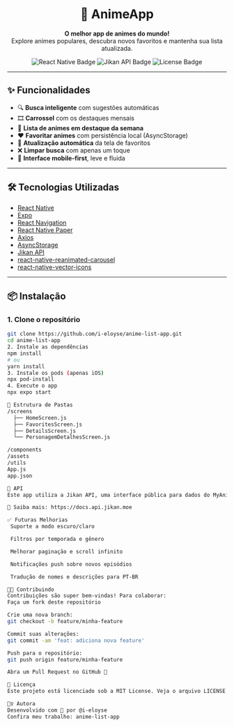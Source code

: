 <h1 align="center">📱 AnimeApp</h1>

<p align="center">
  <strong>O melhor app de animes do mundo!</strong><br/>
  Explore animes populares, descubra novos favoritos e mantenha sua lista atualizada.
</p>

<p align="center">
  <img src="https://img.shields.io/badge/react--native-2025-blue?logo=react" alt="React Native Badge" />
  <img src="https://img.shields.io/badge/api-Jikan-green" alt="Jikan API Badge" />
  <img src="https://img.shields.io/badge/license-MIT-lightgrey" alt="License Badge" />
</p>

---

## ✨ Funcionalidades

- 🔍 **Busca inteligente** com sugestões automáticas
- 🎞️ **Carrossel** com os destaques mensais
- 📅 **Lista de animes em destaque da semana**
- ❤️ **Favoritar animes** com persistência local (AsyncStorage)
- 🔄 **Atualização automática** da tela de favoritos
- ❌ **Limpar busca** com apenas um toque
- 📱 **Interface mobile-first**, leve e fluida

---

## 🛠️ Tecnologias Utilizadas

- [React Native](https://reactnative.dev/)
- [Expo](https://expo.dev/)
- [React Navigation](https://reactnavigation.org/)
- [React Native Paper](https://callstack.github.io/react-native-paper/)
- [Axios](https://axios-http.com/)
- [AsyncStorage](https://github.com/react-native-async-storage/async-storage)
- [Jikan API](https://jikan.moe/)
- [react-native-reanimated-carousel](https://github.com/dohooo/react-native-reanimated-carousel)
- [react-native-vector-icons](https://github.com/oblador/react-native-vector-icons)

---

## 📦 Instalação

### 1. Clone o repositório

```bash
git clone https://github.com/i-eloyse/anime-list-app.git
cd anime-list-app
2. Instale as dependências
npm install
# ou
yarn install
3. Instale os pods (apenas iOS)
npx pod-install
4. Execute o app
npx expo start

📂 Estrutura de Pastas
/screens
  ├── HomeScreen.js
  ├── FavoritesScreen.js
  ├── DetailsScreen.js
  └── PersonagemDetalhesScreen.js

/components
/assets
/utils
App.js
app.json

🔑 API
Este app utiliza a Jikan API, uma interface pública para dados do MyAnimeList.

📖 Saiba mais: https://docs.api.jikan.moe

✅ Futuras Melhorias
 Suporte a modo escuro/claro

 Filtros por temporada e gênero

 Melhorar paginação e scroll infinito

 Notificações push sobre novos episódios

 Tradução de nomes e descrições para PT-BR

🧑‍💻 Contribuindo
Contribuições são super bem-vindas! Para colaborar:
Faça um fork deste repositório

Crie uma nova branch:
git checkout -b feature/minha-feature

Commit suas alterações:
git commit -am 'feat: adiciona nova feature'

Push para o repositório:
git push origin feature/minha-feature

Abra um Pull Request no GitHub 🚀

📃 Licença
Este projeto está licenciado sob a MIT License. Veja o arquivo LICENSE para mais detalhes.

🙋‍♀️ Autora
Desenvolvido com 💜 por @i-eloyse
Confira meu trabalho: anime-list-app
